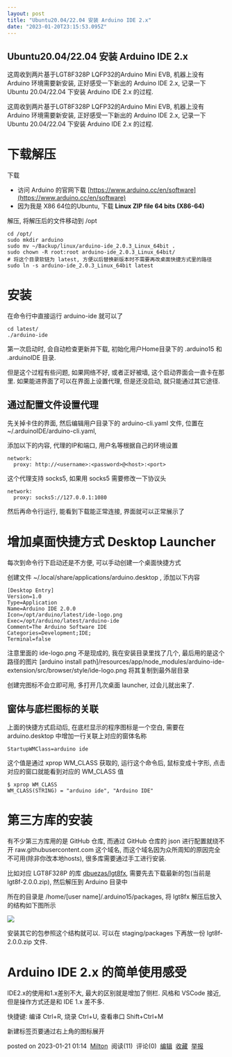 ```yaml
---
layout: post
title: "Ubuntu20.04/22.04 安装 Arduino IDE 2.x"
date: "2023-01-20T23:15:53.095Z"
---
```

Ubuntu20.04/22.04 安装 Arduino IDE 2.x
------------------------------------

这周收到两片基于LGT8F328P LQFP32的Arduino Mini EVB, 机器上没有 Arduino 环境需要新安装, 正好感受一下新出的 Arduino IDE 2.x, 记录一下 Ubuntu 20.04/22.04 下安装 Arduino IDE 2.x 的过程.

这周收到两片基于LGT8F328P LQFP32的Arduino Mini EVB, 机器上没有 Arduino 环境需要新安装, 正好感受一下新出的 Arduino IDE 2.x, 记录一下 Ubuntu 20.04/22.04 下安装 Arduino IDE 2.x 的过程.

下载解压
====

下载

*   访问 Arduino 的官网下载 [https://www.arduino.cc/en/software](https://www.arduino.cc/en/software)
*   因为我是 X86 64位的Ubuntu, 下载 **Linux ZIP file 64 bits (X86-64)**

解压, 将解压后的文件移动到 /opt

    cd /opt/
    sudo mkdir arduino
    sudo mv ~/Backup/linux/arduino-ide_2.0.3_Linux_64bit .
    sudo chown -R root:root arduino-ide_2.0.3_Linux_64bit/
    # 将这个目录软链为 latest, 方便以后替换新版本时不需要再改桌面快捷方式里的路径
    sudo ln -s arduino-ide_2.0.3_Linux_64bit latest
    

安装
==

在命令行中直接运行 arduino-ide 就可以了

    cd latest/
    ./arduino-ide 
    

第一次启动时, 会自动检查更新并下载, 初始化用户Home目录下的 .arduino15 和 .arduinoIDE 目录.

但是这个过程有些问题, 如果网络不好, 或者正好被墙, 这个启动界面会一直卡在那里. 如果能进界面了可以在界面上设置代理, 但是还没启动, 就只能通过其它途径.

通过配置文件设置代理
----------

先关掉卡住的界面, 然后编辑用户目录下的 arduino-cli.yaml 文件, 位置在 ~/.arduinoIDE/arduino-cli.yaml,

添加以下的内容, 代理的IP和端口, 用户名等根据自己的环境设置

    network:
      proxy: http://<username>:<password>@<host>:<port>
    

这个代理支持 socks5, 如果用 socks5 需要修改一下协议头

    network:
      proxy: socks5://127.0.0.1:1080
    

然后再命令行运行, 能看到下载能正常连接, 界面就可以正常展示了

增加桌面快捷方式 Desktop Launcher
=========================

每次到命令行下启动还是不方便, 可以手动创建一个桌面快捷方式

创建文件 ~/.local/share/applications/arduino.desktop , 添加以下内容

    [Desktop Entry]
    Version=1.0
    Type=Application
    Name=Arduino IDE 2.0.0
    Icon=/opt/arduino/latest/ide-logo.png
    Exec=/opt/arduino/latest/arduino-ide
    Comment=The Arduino Software IDE
    Categories=Development;IDE;
    Terminal=false
    

注意里面的 ide-logo.png 不是现成的, 我在安装目录里找了几个, 最后用的是这个路径的图片 \[arduino install path\]/resources/app/node\_modules/arduino-ide-extension/src/browser/style/ide-logo.png 将其复制到最外层目录

创建完图标不会立即可用, 多打开几次桌面 launcher, 过会儿就出来了.

窗体与底栏图标的关联
----------

上面的快捷方式启动后, 在底栏显示的程序图标是一个空白, 需要在 arduino.desktop 中增加一行关联上对应的窗体名称

    StartupWMClass=arduino ide
    

这个值是通过 xprop WM\_CLASS 获取的, 运行这个命令后, 鼠标变成十字形, 点击对应的窗口就能看到对应的 WM\_CLASS 值

    $ xprop WM_CLASS
    WM_CLASS(STRING) = "arduino ide", "Arduino IDE"
    

第三方库的安装
=======

有不少第三方库用的是 GitHub 仓库, 而通过 GitHub 仓库的 json 进行配置就绕不开 raw.githubusercontent.com 这个域名, 而这个域名因为众所周知的原因完全不可用(除非你改本地hosts), 很多库需要通过手工进行安装.

比如对应 LGT8F328P 的库 [dbuezas/lgt8fx](https://github.com/dbuezas/lgt8fx), 需要先去下载最新的包(当前是 lgt8f-2.0.0.zip), 然后解压到 Arduino 目录中

所在的目录是 /home/\[user name\]/.arduino15/packages, 将 lgt8fx 解压后放入的结构如下图所示

![](https://img2023.cnblogs.com/blog/650273/202301/650273-20230121010514012-561145008.png)

安装其它的包参照这个结构就可以. 可以在 staging/packages 下再放一份 lgt8f-2.0.0.zip 文件.

Arduino IDE 2.x 的简单使用感受
=======================

IDE2.x的使用和1.x差别不大, 最大的区别就是增加了侧栏. 风格和 VSCode 接近, 但是操作方式还是和 IDE 1.x 差不多.

快捷键: 编译 Ctrl+R, 烧录 Ctrl+U, 查看串口 Shift+Ctrl+M

新建标签页要通过右上角的图标展开

posted on 2023-01-21 01:14  [Milton](https://www.cnblogs.com/milton/)  阅读(11)  评论(0)  [编辑](https://i.cnblogs.com/EditPosts.aspx?postid=17063445)  [收藏](javascript:void(0))  [举报](javascript:void(0))